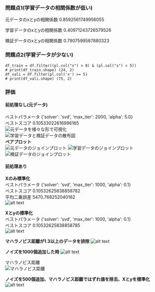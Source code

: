 ### 問題点1(学習データの相関係数が低い)  
元データのxとyの相関係数 0.8592561749956055  
 
学習データのxとyの相関係数 0.40971243726579526  

検証データのxとyの相関係数 0.7907599587880323  

### 問題点2(学習データが少ない)
```
df_train = df.filter((pl.col("x") > 0) & (pl.col("x") < 5))
# print(df_train.shape) (24, 2)
df_vali = df.filter(pl.col('x') >= 5)
# print(df_vali.shape) (75, 2) 
```

### 評価
#### 前処理なし(元データ)   
ベストパラメータ {'solver': 'svd', 'max_iter': 2000, 'alpha': 5.0}  
ベストスコア 0.10533022616996165  
![元データを様々な形で可視化](original_graphs.png)  
![学習データと検証データの散布図](image-5.png)  
**ペアプロット**  
![元データのジョインプロット](original_join_plot.png) 
![学習データのジョインプロット](train_join_plot.png) 
![検証データのジョインプロット](valid_join_plot.png) 
#### 前処理あり  
**Xのみ標準化**  
ベストパラメータ {'solver': 'svd', 'max_iter': 1000, 'alpha': 0.1}  
ベストスコア 0.10532625838858782   
平均二乗誤差 5470.768252040162  
![alt text](image-1.png)

**Xとyの標準化**  
ベストパラメータ {'solver': 'svd', 'max_iter': 1000, 'alpha': 0.1}  
ベストスコア 0.10532625838858785  
![alt text](image.png)

**マハラノビス距離が1.3以上のデータを排除**
![alt text](image-3.png)

**ノイズを1000個追加した時**
![alt text](image-4.png)

マハラノビス距離  
![マハラノビス距離 ](mahala_graph.png) 

**ノイズを500個追加、マハラノビス距離ではずれ値を除去、Xとyを標準化**
![alt text](image-2.png)